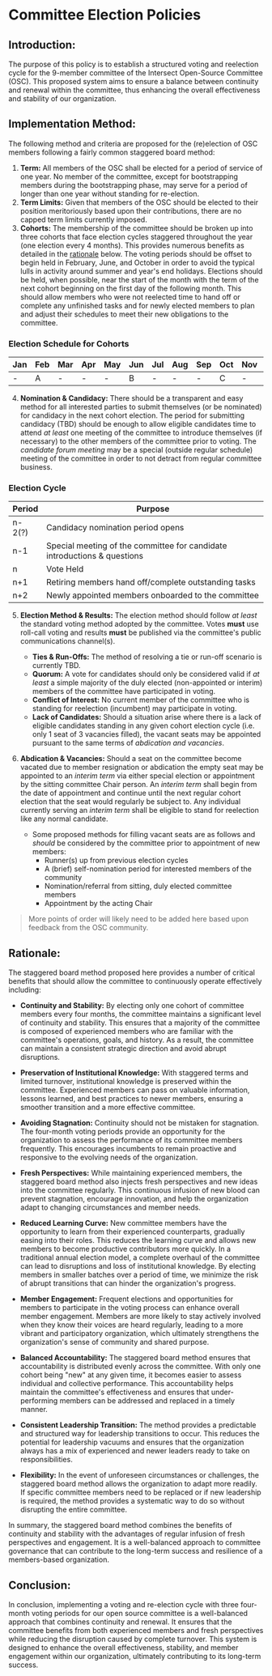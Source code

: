# Committee Election Policies

## Introduction:

The purpose of this policy is to establish a structured voting and reelection cycle for the 9-member committee of
the Intersect Open-Source Committee (OSC). This proposed system aims to ensure a balance between continuity and renewal
within the committee, thus enhancing the overall effectiveness and stability of our organization.

## Implementation Method:

The following method and criteria are proposed for the (re)election of OSC members following a fairly common staggered
board method:

1. **Term:** All members of the OSC shall be elected for a period of service of one year. No member of the committee,
   except for bootstrapping members during the bootstrapping phase, may serve for a period of longer than
   one year without standing for re-election.
2. **Term Limits:** Given that members of the OSC should be elected to their position meritoriously based upon their
   contributions, there are no capped term limits currently imposed.
3. **Cohorts:** The membership of the committee should be broken up into three cohorts that face election cycles
   staggered throughout the year (one election every 4 months). This provides numerous benefits as detailed in the
   [rationale](#rationale-) below. The voting periods should be offset to begin held in February, June, and October
   in order to avoid the typical lulls in activity around summer and year's end holidays. Elections should be held,
   when possible, near the start of the month with the term of the next cohort beginning on the first day of the
   following month. This should allow members who were not reelected time to hand off or complete any unfinished tasks
   and for newly elected members to plan and adjust their schedules to meet their new obligations to the committee.

### Election Schedule for Cohorts
| Jan | Feb | Mar | Apr | May | Jun | Jul | Aug | Sep | Oct | Nov | Dec |
|-----|-----|-----|-----|-----|-----|-----|-----|-----|-----|-----|-----|
|  -  |  A  |  -  |  -  |  -  |  B  |  -  |  -  |  -  |  C  |  -  |  -  |

4. **Nomination & Candidacy:** There should be a transparent and easy method for all interested parties to submit
   themselves (or be nominated) for candidacy in the next cohort election. The period for submitting candidacy (TBD)
   should be enough to allow eligible candidates time to attend *at least* one meeting of the committee to introduce
   themselves (if necessary) to the other members of the committee prior to voting. The *candidate forum meeting* may
   be a special (outside regular schedule) meeting of the committee in order to not detract from regular committee
   business.
   
### Election Cycle
| Period | Purpose                                                                  |
|--------|--------------------------------------------------------------------------|
| n-2(?) | Candidacy nomination period opens                                        |
| n-1    | Special meeting of the committee for candidate introductions & questions |
| n      | Vote Held                                                                |
| n+1    | Retiring members hand off/complete outstanding tasks                     |
| n+2    | Newly appointed members onboarded to the committee                       |

5. **Election Method & Results:** The election method should follow *at least* the standard voting method adopted by
   the committee. Votes **must** use roll-call voting and results **must** be published via the committee's public
   communications channel(s).
    - **Ties & Run-Offs:** The method of resolving a tie or run-off scenario is currently TBD.
    - **Quorum:** A vote for candidates should only be considered valid if *at least* a simple majority of the duly
       elected (non-appointed or interim) members of the committee have participated in voting.
    - **Conflict of Interest:** No current member of the committee who is standing for reelection (incumbent) may
       participate in voting.
    - **Lack of Candidates:** Should a situation arise where there is a lack of eligible candidates standing in any
       given cohort election cycle (i.e. only 1 seat of 3 vacancies filled), the vacant seats may be appointed pursuant
       to the same terms of *abdication and vacancies*.

6. **Abdication & Vacancies:** Should a seat on the committee become vacated due to member resignation or abdication
   the empty seat may be appointed to an *interim term* via either special election or appointment by the sitting
   committee Chair person. An *interim term* shall begin from the date of appointment and continue until the next
   regular cohort election that the seat would regularly be subject to. Any individual currently serving an *interim
   term* shall be eligible to stand for reelection like any normal candidate.
    - Some proposed methods for filling vacant seats are as follows and *should* be considered by the committee prior to
      appointment of new members:
      - Runner(s) up from previous election cycles
      - A (brief) self-nomination period for interested members of the community
      - Nomination/referral from sitting, duly elected committee members
      - Appointment by the acting Chair

 > More points of order will likely need to be added here based upon feedback from the OSC community.

## Rationale:

The staggered board method proposed here provides a number of critical benefits that should allow the committee to
continuously operate effectively including:

* **Continuity and Stability:** By electing only one cohort of committee members every four months, the committee
  maintains a significant level of continuity and stability. This ensures that a majority of the committee is composed
  of experienced members who are familiar with the committee's operations, goals, and history. As a result, the
  committee can maintain a consistent strategic direction and avoid abrupt disruptions.

* **Preservation of Institutional Knowledge:** With staggered terms and limited turnover, institutional knowledge is
  preserved within the committee. Experienced members can pass on valuable information, lessons learned, and best
  practices to newer members, ensuring a smoother transition and a more effective committee.

* **Avoiding Stagnation:** Continuity should not be mistaken for stagnation. The four-month voting periods provide an
  opportunity for the organization to assess the performance of its committee members frequently. This encourages
  incumbents to remain proactive and responsive to the evolving needs of the organization.

* **Fresh Perspectives:** While maintaining experienced members, the staggered board method also injects fresh perspectives
  and new ideas into the committee regularly. This continuous infusion of new blood can prevent stagnation, encourage
  innovation, and help the organization adapt to changing circumstances and member needs.

* **Reduced Learning Curve:** New committee members have the opportunity to learn from their experienced counterparts,
  gradually easing into their roles. This reduces the learning curve and allows new members to become productive
  contributors more quickly. In a traditional annual election model, a complete overhaul of the committee can
  lead to disruptions and loss of institutional knowledge. By electing members in smaller batches over a period of
  time, we minimize the risk of abrupt transitions that can hinder the organization's progress.

* **Member Engagement:** Frequent elections and opportunities for members to participate in the voting process can
  enhance overall member engagement. Members are more likely to stay actively involved when they know their voices
  are heard regularly, leading to a more vibrant and participatory organization, which ultimately strengthens the
  organization's sense of community and shared purpose.

* **Balanced Accountability:** The staggered board method ensures that accountability is distributed evenly across
  the committee. With only one cohort being "new" at any given time, it becomes easier to assess individual and
  collective performance. This accountability helps maintain the committee's effectiveness and ensures that
  under-performing members can be addressed and replaced in a timely manner.

* **Consistent Leadership Transition:** The method provides a predictable and structured way for leadership
  transitions to occur. This reduces the potential for leadership vacuums and ensures that the organization always
  has a mix of experienced and newer leaders ready to take on responsibilities.

* **Flexibility:** In the event of unforeseen circumstances or challenges, the staggered board method allows the
  organization to adapt more readily. If specific committee members need to be replaced or if new leadership is
  required, the method provides a systematic way to do so without disrupting the entire committee.

In summary, the staggered board method combines the benefits of continuity and stability with the advantages of 
regular infusion of fresh perspectives and engagement. It is a well-balanced approach to committee governance that 
can contribute to the long-term success and resilience of a members-based organization.

## Conclusion:

In conclusion, implementing a voting and re-election cycle with three four-month voting periods for our open source
committee is a well-balanced approach that combines continuity and renewal. It ensures that the committee benefits 
from both experienced members and fresh perspectives while reducing the disruption caused by complete turnover. This 
system is designed to enhance the overall effectiveness, stability, and member engagement within our organization, 
ultimately contributing to its long-term success.
